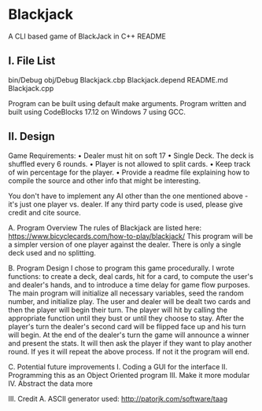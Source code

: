 # Blackjack

A CLI based game of BlackJack in C++
README

I. File List
-------------------
bin/Debug
obj/Debug
Blackjack.cbp
Blackjack.depend
README.md
Blackjack.cpp

Program can be built using default make arguments.
Program written and built using CodeBlocks 17.12 on Windows 7 using GCC.


II. Design
-------------------
Game Requirements:
•   Dealer must hit on soft 17
•   Single Deck. The deck is shuffled every 6 rounds.
•   Player is not allowed to split cards.
•   Keep track of win percentage for the player.
•   Provide a readme file explaining how to compile the source and other info that might be interesting.

You don't have to implement any AI other than the one mentioned above - it's just one player vs. dealer.
If any third party code is used, please give credit and cite source.

A. Program Overview
The rules of Blackjack are listed here: https://www.bicyclecards.com/how-to-play/blackjack/
This program will be a simpler version of one player against the dealer. There is only a single deck used and no 
splitting.

B. Program Design
I chose to program this game procedurally. I wrote functions: to create a deck, deal cards, hit for a card, to 
compute the user's and dealer's hands, and to introduce a time delay for game flow purposes.
The main program will initialize all necessary variables, seed the random number, and initialize play.
The user and dealer will be dealt two cards and then the player will begin their turn.
The player will hit by calling the appropriate function until they bust or until they choose to stay.
After the player's turn the dealer's second card will be flipped face up and his turn will begin.
At the end of the dealer's turn the game will announce a winner and present the stats.
It will then ask the player if they want to play another round. 
If yes it will repeat the above process. If not it the program will end.

C. Potential future improvements
	I. Coding a GUI for the interface
	II. Programming this as an Object Oriented program
	III. Make it more modular
	IV. Abstract the data more

III. Credit
A. ASCII generator used: http://patorjk.com/software/taag

